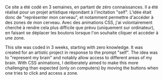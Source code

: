 Ce site a été codé en 3 semaines, en partant de zéro connaissances.
Il a été réalisé pour un projet artistique répondant à l'incitation "self".
L'idée était donc de "représenter mon cerveau", et notamment permettre d'accéder à des zones de mon cerveau. Avec des animations CSS, j'ai volontairement cherché à rendre cela plus difficile que prévu (uniquement sur ordinateur), en faisant se déplacer les boutons lorsque l'on souhaite cliquer et accéder à une zone.

This site was coded in 3 weeks, starting with zero knowledge.
It was created for an artistic project in response to the prompt "self".
The idea was to "represent my brain" and notably allow access to different areas of my brain. With CSS animations, I deliberately aimed to make this more challenging than expected (only on computers) by moving the buttons when one tries to click and access a zone.
